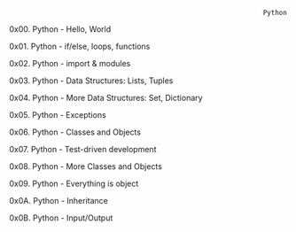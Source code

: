                                                                     Python
0x00. Python - Hello, World

0x01. Python - if/else, loops, functions

0x02. Python - import & modules

0x03. Python - Data Structures: Lists, Tuples

0x04. Python - More Data Structures: Set, Dictionary

0x05. Python - Exceptions

0x06. Python - Classes and Objects

0x07. Python - Test-driven development

0x08. Python - More Classes and Objects

0x09. Python - Everything is object

0x0A. Python - Inheritance

0x0B. Python - Input/Output
